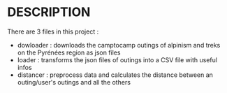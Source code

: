 # DESCRIPTION

There are 3 files in this project :
- dowloader : downloads the camptocamp outings of alpinism and treks on the Pyrénées region as json files
- loader : transforms the json files of outings into a CSV file with useful infos
- distancer : preprocess data and calculates the distance between an outing/user's outings and all the others